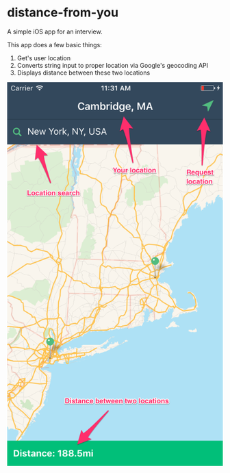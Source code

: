 # distance-from-you

A simple iOS app for an interview.

This app does a few basic things:
1. Get's user location
2. Converts string input to proper location via Google's geocoding API
3. Displays distance between these two locations

![Key points of the app](screenshot.png)
